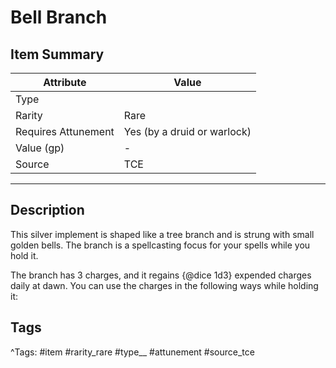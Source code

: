 # Bell Branch

## Item Summary

| Attribute            | Value                        |
|----------------------|------------------------------|
| Type                 |   |
| Rarity               | Rare             |
| Requires Attunement  | Yes (by a druid or warlock)                |
| Value (gp)           | -    |
| Source               | TCE |

---

## Description

This silver implement is shaped like a tree branch and is strung with small golden bells. The branch is a spellcasting focus for your spells while you hold it.

The branch has 3 charges, and it regains {@dice 1d3} expended charges daily at dawn. You can use the charges in the following ways while holding it:

## Tags

^Tags: #item #rarity_rare #type__ #attunement #source_tce